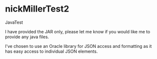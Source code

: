 # nickMillerTest2
JavaTest

I have provided the JAR only, please let me know if you would like me to provide any java files. 

I've chosen to use an Oracle library for JSON access and formatting as it has easy access to individual JSON elements. 
